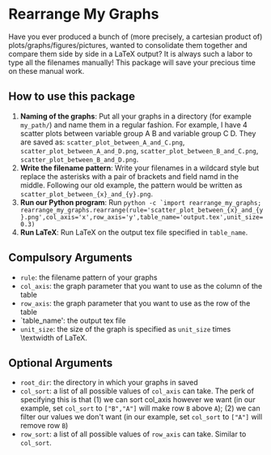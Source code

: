 # Rearrange My Graphs
Have you ever produced a bunch of (more precisely, a cartesian product of) plots/graphs/figures/pictures, wanted to consolidate them together and compare them side by side in a LaTeX output? It is always such a labor to type all the filenames manually! This package will save your precious time on these manual work.

## How to use this package
1. **Naming of the graphs**: Put all your graphs in a directory (for example `my_path/`) and name them in a regular fashion. For example, I have 4 scatter plots between variable group A B and variable group C D. They are saved as: `scatter_plot_between_A_and_C.png`, `scatter_plot_between_A_and_D.png`, `scatter_plot_between_B_and_C.png`, `scatter_plot_between_B_and_D.png`. 
2. **Write the filename pattern**: Write your filenames in a wildcard style but replace the asterisks with a pair of brackets and field namd in the middle. Following our old example, the pattern would be written as `scatter_plot_between_{x}_and_{y}.png`.
3. **Run our Python program**: Run ```python -c `import rearrange_my_graphs; rearrange_my_graphs.rearrange(rule='scatter_plot_between_{x}_and_{y}.png',col_axis='x',row_axis='y',table_name='output.tex',unit_size=0.3)```
4. **Run LaTeX**: Run LaTeX on the output tex file specified in `table_name`.

## Compulsory Arguments
- `rule`: the filename pattern of your graphs
- `col_axis`: the graph parameter that you want to use as the column of the table
- `row_axis`: the graph parameter that you want to use as the row of the table
- `table_name': the output tex file
- `unit_size`: the size of the graph is specified as `unit_size` times \textwidth of LaTeX.

## Optional Arguments
- `root_dir`: the directory in which your graphs in saved
- `col_sort`: a list of all possible values of `col_axis` can take. The perk of specifying this is that (1) we can sort col_axis however we want (in our example, set `col_sort` to `["B","A"]` will make row `B` above `A`); (2) we can filter our values we don't want (in our example, set `col_sort` to `["A"]` will remove row `B`)
- `row_sort`: a list of all possible values of `row_axis` can take. Similar to `col_sort`.


